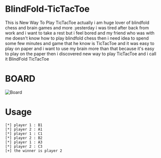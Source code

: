 # BlindFold-TicTacToe
This is New Way To Play TicTacToe
actually i am huge lover of blindfold chess and brain games and more .yesterday i was tired after back from work and i want to take a rest but i feel bored and my friend who was with me doesn't know how to play blindfold chess then i need idea to spend some few minutes and  game that he know is TicTacToe and it was easy to play on paper and i want to use my brain more than that because it's easy to play on the paper then i discovered new way to play TicTacToe and i call it BlindFold TicTacToe
# BOARD
![Board](/images/Board.png)
# Usage
```
[*] player 1 : B1
[*] player 2 : A1
[*] player 1 : C1
[*] player 2 : B2
[*] player 1 : A3
[*] player 2 : C3
[+] the winner is player 2

```
